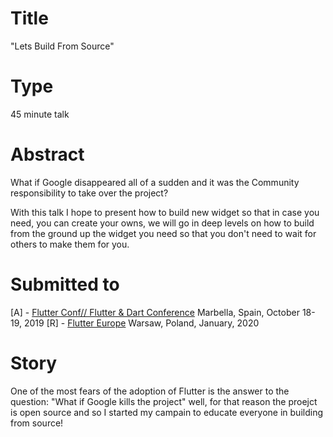 # Title

"Lets Build From Source"

# Type

45 minute talk

# Abstract
What if Google disappeared all of a sudden and it was the Community responsibility to take over the project?  

With this talk I hope to present how to build new widget so that in case you need, you can create your owns, we will go in deep levels on how to build from the ground up the widget you need so that you don't need to wait for others to make them for you.  

# Submitted to

[A] - [Flutter Conf// Flutter & Dart Conference](http://flutterconf.gdgmarbella.com) Marbella, Spain, October 18-19, 2019
[R] - [Flutter Europe](https://fluttereurope.dev/) Warsaw, Poland, January, 2020

# Story

One of the most fears of the adoption of Flutter is the answer to the question: "What if Google kills the project" well, for that reason the proejct is open source and so I started my campain to educate everyone in building from source!

